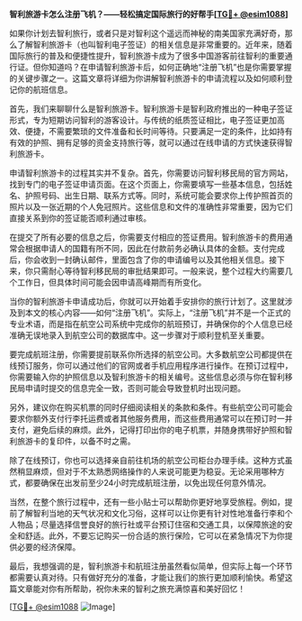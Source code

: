 **智利旅游卡怎么注册飞机？——轻松搞定国际旅行的好帮手[[TG💪+ @esim1088](https://t.me/s/esim1088)]**

如果你计划去智利旅行，或者只是对智利这个遥远而神秘的南美国家充满好奇，那么了解智利旅游卡（也叫智利电子签证）的相关信息是非常重要的。近年来，随着国际旅行的普及和便捷性提升，智利旅游卡成为了很多中国游客前往智利的重要通行证。但你知道吗？在申请智利旅游卡后，如何正确地“注册飞机”也是你需要掌握的关键步骤之一。这篇文章将详细为你讲解智利旅游卡的申请流程以及如何顺利登记你的航班信息。

首先，我们来聊聊什么是智利旅游卡。智利旅游卡是智利政府推出的一种电子签证形式，专为短期访问智利的游客设计。与传统的纸质签证相比，电子签证更加高效、便捷，不需要繁琐的文件准备和长时间等待。只要满足一定的条件，比如持有有效的护照、拥有足够的资金支持旅行等，就可以通过在线申请的方式快速获得智利旅游卡。

申请智利旅游卡的过程其实并不复杂。首先，你需要访问智利移民局的官方网站，找到专门的电子签证申请页面。在这个页面上，你需要填写一些基本信息，包括姓名、护照号码、出生日期、联系方式等。同时，系统可能会要求你上传护照首页的照片以及一张近期的个人免冠照片。这些信息和文件的准确性非常重要，因为它们直接关系到你的签证能否顺利通过审核。

在提交了所有必要的信息之后，你需要支付相应的签证费用。智利旅游卡的费用通常会根据申请人的国籍有所不同，因此在付款前务必确认具体的金额。支付完成后，你会收到一封确认邮件，里面包含了你的申请编号以及其他相关信息。接下来，你只需耐心等待智利移民局的审批结果即可。一般来说，整个过程大约需要几个工作日，但具体时间可能会因申请高峰期而有所变化。

当你的智利旅游卡申请成功后，你就可以开始着手安排你的旅行计划了。这里就涉及到本文的核心内容——如何“注册飞机”。实际上，“注册飞机”并不是一个正式的专业术语，而是指在航空公司系统中完成你的航班预订，并确保你的个人信息已经准确无误地录入到航空公司的数据库中。这一步骤对于顺利登机至关重要。

要完成航班注册，你需要提前联系你所选择的航空公司。大多数航空公司都提供在线预订服务，你可以通过他们的官网或者手机应用程序进行操作。在预订过程中，你需要输入你的护照信息以及智利旅游卡的相关编号。这些信息必须与你在智利移民局申请时提交的信息完全一致，否则可能会导致登机时出现问题。

另外，建议你在购买机票的同时仔细阅读相关的条款和条件。有些航空公司可能会要求你额外支付行李托运费或者其他服务费用，而这些费用通常可以在预订时一并支付，避免后续的麻烦。此外，记得打印出你的电子机票，并随身携带好护照和智利旅游卡的复印件，以备不时之需。

除了在线预订，你也可以选择亲自前往机场的航空公司柜台办理手续。这种方式虽然稍显麻烦，但对于不太熟悉网络操作的人来说可能更为稳妥。无论采用哪种方式，都要确保在出发前至少24小时完成航班注册，以免出现任何意外情况。

当然，在整个旅行过程中，还有一些小贴士可以帮助你更好地享受旅程。例如，提前了解智利当地的天气状况和文化习俗，这样可以让你更有针对性地准备行李和个人物品；尽量选择信誉良好的旅行社或平台预订住宿和交通工具，以保障旅途的安全和舒适。此外，不要忘记购买一份合适的旅行保险，它可以在紧急情况下为你提供必要的经济保障。

最后，我想强调的是，智利旅游卡和航班注册虽然看似简单，但实际上每一个环节都需要认真对待。只有做好充分的准备，才能让我们的旅行更加顺利愉快。希望这篇文章能对你有所帮助，祝你未来的智利之旅充满惊喜和美好回忆！

[[TG💪+ @esim1088](https://t.me/s/esim1088) ![Image](https://i.postimg.cc/4NQfJmqS/Snipaste-2025-05-13-00-14-12.png)]